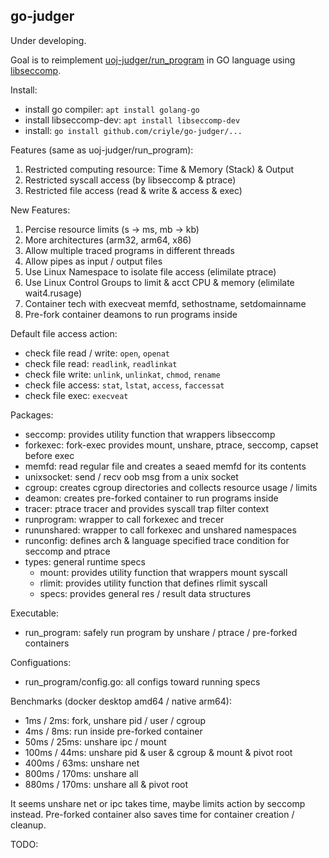 ## go-judger

Under developing.

Goal is to reimplement [uoj-judger/run_program](https://github.com/vfleaking/uoj) in GO language using [libseccomp](https://github.com/seccomp/libseccomp-golang).

Install:

-   install go compiler: `apt install golang-go`
-   install libseccomp-dev: `apt install libseccomp-dev`
-   install: `go install github.com/criyle/go-judger/...`

Features (same as uoj-judger/run_program):

1.  Restricted computing resource: Time & Memory (Stack) & Output
2.  Restricted syscall access (by libseccomp & ptrace)
3.  Restricted file access (read & write & access & exec)

New Features:

1.  Percise resource limits (s -> ms, mb -> kb)
2.  More architectures (arm32, arm64, x86)
3.  Allow multiple traced programs in different threads
4.  Allow pipes as input / output files
5.  Use Linux Namespace to isolate file access (elimilate ptrace)
6.  Use Linux Control Groups to limit & acct CPU & memory (elimilate wait4.rusage)
7.  Container tech with execveat memfd, sethostname, setdomainname
8.  Pre-fork container deamons to run programs inside

Default file access action:

-   check file read / write: `open`, `openat`
-   check file read: `readlink`, `readlinkat`
-   check file write: `unlink`, `unlinkat`, `chmod`, `rename`
-   check file access: `stat`, `lstat`, `access`, `faccessat`
-   check file exec: `execveat`

Packages:

-   seccomp: provides utility function that wrappers libseccomp
-   forkexec: fork-exec provides mount, unshare, ptrace, seccomp, capset before exec
-   memfd: read regular file and creates a seaed memfd for its contents
-   unixsocket: send / recv oob msg from a unix socket
-   cgroup: creates cgroup directories and collects resource usage / limits
-   deamon: creates pre-forked container to run programs inside
-   tracer: ptrace tracer and provides syscall trap filter context
-   runprogram: wrapper to call forkexec and trecer
-   rununshared: wrapper to call forkexec and unshared namespaces
-   runconfig: defines arch & language specified trace condition for seccomp and ptrace
-   types: general runtime specs
    -   mount: provides utility function that wrappers mount syscall
    -   rlimit: provides utility function that defines rlimit syscall
    -   specs: provides general res / result data structures

Executable:

-   run_program: safely run program by unshare / ptrace / pre-forked containers

Configuations:

-   run_program/config.go: all configs toward running specs

Benchmarks (docker desktop amd64 / native arm64):

-   1ms / 2ms: fork, unshare pid / user / cgroup
-   4ms / 8ms: run inside pre-forked container
-   50ms / 25ms: unshare ipc / mount
-   100ms / 44ms: unshare pid & user & cgroup & mount & pivot root
-   400ms / 63ms: unshare net
-   800ms / 170ms: unshare all
-   880ms / 170ms: unshare all & pivot root

It seems unshare net or ipc takes time, maybe limits action by seccomp instead.
Pre-forked container also saves time for container creation / cleanup.

TODO:
